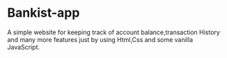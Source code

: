 # Bankist-app
A simple website for keeping track of account balance,transaction History and many more features just by using Html,Css and some vanilla JavaScript.

